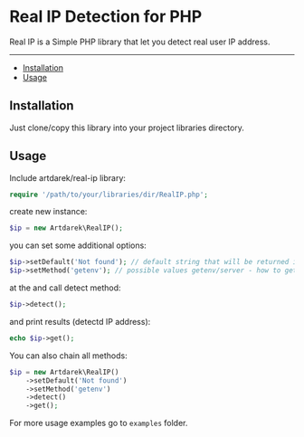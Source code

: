 # Real IP Detection for PHP
Real IP is a Simple PHP library that let you detect real user IP address.

---

- [Installation](#installation)
- [Usage](#usage)

## Installation

Just clone/copy this library into your project libraries directory.

## Usage

Include artdarek/real-ip library:

```php
require '/path/to/your/libraries/dir/RealIP.php';
```

create new instance:

```php
$ip = new Artdarek\RealIP();
```

you can set some additional options:

```php
$ip->setDefault('Not found'); // default string that will be returned if IP is not detected
$ip->setMethod('getenv'); // possible values getenv/server - how to get IP address, using getenv() php function or $_SERVER variable
```

at the and call detect method:

```php
$ip->detect();
```
	
and print results (detectd IP address):

```php
echo $ip->get();
```

You can also chain all methods:

```php
$ip = new Artdarek\RealIP()
	->setDefault('Not found')
	->setMethod('getenv')
	->detect()
	->get();
```

For more usage examples go to ```examples``` folder.
